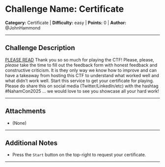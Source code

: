 # Challenge Name: Certificate

**Category:** Certificate | **Difficulty:** easy | **Points:** 0 | **Author:** @JohnHammond

---

## Challenge Description

<u>PLEASE READ</u>
Thank you so so much for playing the CTF!
Please, please,
*please*
take the time to fill out the
feedback form
with  honest feedback and constructive criticism. It is they only way we know how to improve and can have a takeaway from hosting this CTF to understand what worked well and what didn't work well.
Start this service to get your certificate for playing.  Please do share this on social media (Twitter/LinkedIn/etc) with the hashtag
#NahamCon2025
... we would love to see you showcase all your hard work!

---

## Attachments

- (None)

---

## Additional Notes

* Press the `Start` button on the top-right to request your certificate.

---